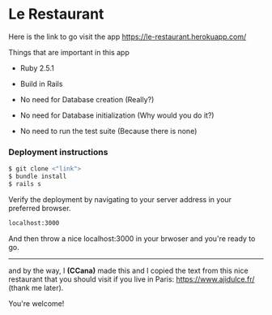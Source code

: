 # Le Restaurant

Here is the link to go visit the app https://le-restaurant.herokuapp.com/

Things that are important in this app

* Ruby 2.5.1

* Build in Rails

* No need for Database creation (Really?)

* No need for Database initialization (Why would you do it?)

* No need to run the test suite (Because there is none)


### Deployment instructions

```sh
$ git clone <"link">
$ bundle install
$ rails s
```

Verify the deployment by navigating to your server address in your preferred browser.

```sh
localhost:3000
```
And then throw a nice localhost:3000 in your brwoser and you're ready to go.

----

and by the way, I **(CCana)** made this and I copied the text from this nice restaurant that you should visit if you live in Paris: https://www.ajidulce.fr/ (thank me later).	

You're welcome!